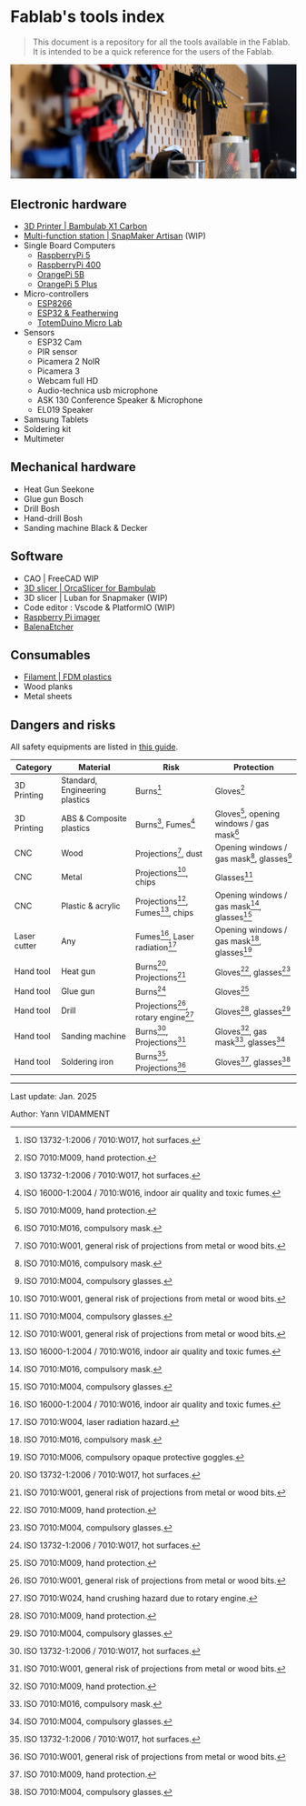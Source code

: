 # Fablab's tools index

> This document is a repository for all the tools available in the Fablab. It is intended to be a quick reference for the users of the Fablab.

![Tools](assets/readme-1.png)

## Electronic hardware

- [3D Printer | Bambulab X1 Carbon](hardware/bambulab.md)
- [Multi-function station | SnapMaker Artisan](hardware/snapmaker.md) (WIP)
- Single Board Computers
  - [RaspberryPi 5](https://www.raspberrypi.com/products/raspberry-pi-5/)
  - [RaspberryPi 400](https://www.raspberrypi.com/products/raspberry-pi-400/)
  - [OrangePi 5B](http://www.orangepi.org/html/hardWare/computerAndMicrocontrollers/details/Orange-Pi-5B.html)
  - [OrangePi 5 Plus](http://www.orangepi.org/html/hardWare/computerAndMicrocontrollers/details/Orange-Pi-5-plus.html)
- Micro-controllers
  - [ESP8266](https://en.wikipedia.org/wiki/ESP8266)
  - [ESP32 & Featherwing](https://www.adafruit.com/product/4264)
  - [TotemDuino Micro Lab](https://totemmaker.net/product/totemduino-microlab/)
- Sensors
  - ESP32 Cam
  - PIR sensor
  - Picamera 2 NoIR
  - Picamera 3
  - Webcam full HD
  - Audio-technica usb microphone
  - ASK 130 Conference Speaker & Microphone
  - EL019 Speaker
- Samsung Tablets
- Soldering kit
- Multimeter

## Mechanical hardware

- Heat Gun Seekone
- Glue gun Bosch
- Drill Bosh
- Hand-drill Bosh
- Sanding machine Black & Decker

## Software

- CAO | FreeCAD WIP
- [3D slicer | OrcaSlicer for Bambulab](software/orcaslicer.md)
- 3D slicer | Luban for Snapmaker (WIP)
- Code editor : Vscode & PlatformIO (WIP)
- [Raspberry Pi imager](https://www.raspberrypi.com/software/)
- [BalenaEtcher](https://etcher.balena.io/)

## Consumables

- [Filament | FDM plastics](consumables/filament.md)
- Wood planks
- Metal sheets

## Dangers and risks

All safety equipments are listed in [this guide](safety/equipements.md).

| Category     | Material                       | Risk                               | Protection                                  |
| ------------ | ------------------------------ | ---------------------------------- | ------------------------------------------- |
| 3D Printing  | Standard, Engineering plastics | Burns[^1]                          | Gloves[^2]                                  |
| 3D Printing  | ABS & Composite plastics       | Burns[^1], Fumes[^3]               | Gloves[^2], opening windows / gas mask[^4]  |
| CNC          | Wood                           | Projections[^5], dust              | Opening windows / gas mask[^4], glasses[^6] |
| CNC          | Metal                          | Projections[^5], chips             | Glasses[^6]                                 |
| CNC          | Plastic & acrylic              | Projections[^5], Fumes[^3], chips  | Opening windows / gas mask[^4], glasses[^6] |
| Laser cutter | Any                            | Fumes[^3], Laser radiation[^7]     | Opening windows / gas mask[^4], glasses[^8] |
| Hand tool    | Heat gun                       | Burns[^1], Projections[^5]         | Gloves[^2], glasses[^6]                     |
| Hand tool    | Glue gun                       | Burns[^1]                          | Gloves[^2]                                  |
| Hand tool    | Drill                          | Projections[^5], rotary engine[^9] | Gloves[^2], glasses[^6]                     |
| Hand tool    | Sanding machine                | Burns[^1], Projections[^5]         | Gloves[^2], gas mask[^4], glasses[^6]       |
| Hand tool    | Soldering iron                 | Burns[^1], Projections[^5]         | Gloves[^2], glasses[^6]                     |

---

Last update: Jan. 2025

Author: Yann VIDAMMENT

[^1]: ISO 13732-1:2006 / 7010:W017, hot surfaces.
[^2]: ISO 7010:M009, hand protection.
[^3]: ISO 16000-1:2004 / 7010:W016, indoor air quality and toxic fumes.
[^4]: ISO 7010:M016, compulsory mask.
[^5]: ISO 7010:W001, general risk of projections from metal or wood bits.
[^6]: ISO 7010:M004, compulsory glasses.
[^7]: ISO 7010:W004, laser radiation hazard.
[^8]: ISO 7010:M006, compulsory opaque protective goggles.
[^9]: ISO 7010:W024, hand crushing hazard due to rotary engine.
